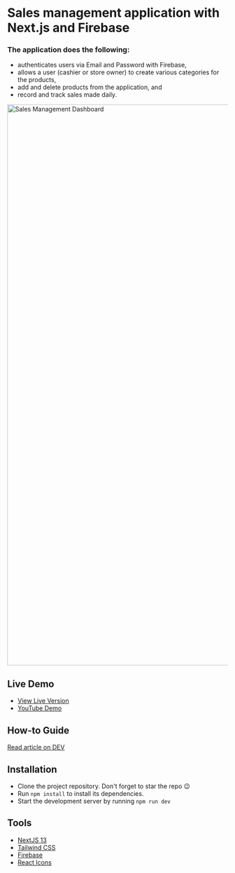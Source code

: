 # Sales management application with Next.js and Firebase

### The application does the following: 
- authenticates users via Email and Password with Firebase,
- allows a user (cashier or store owner) to create various categories for the products,
- add and delete products from the application, and
- record and track sales made daily.

<img width="1280" alt="Sales Management Dashboard" src="https://github.com/dha-stix/instock-app/assets/67129211/4f963dcd-f81d-4c88-8c9d-3ac05b132ffa">


## Live Demo
- [View Live Version](https://instock-two.vercel.app/)
- [YouTube Demo]()

## How-to Guide
[Read article on DEV]()

## Installation
- Clone the project repository. Don't forget to star the repo 😉
- Run `npm install` to install its dependencies.
- Start the development server by running `npm run dev`

## Tools
- [NextJS 13](https://nextjs.org/docs)
- [Tailwind CSS](https://tailwindcss.com/)
- [Firebase](https://firebase.google.com)
- [React Icons](https://react-icons.github.io/react-icons)

